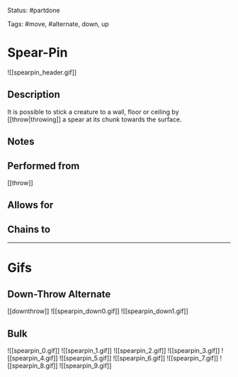 Status: #partdone 

Tags: #move, #alternate, down, up

# Spear-Pin
![[spearpin_header.gif]]
## Description
It is possible to stick a creature to a wall, floor or ceiling by [[throw|throwing]] a spear at its chunk towards the surface.

## Notes


## Performed from
[[throw]]

## Allows for


## Chains to


___
# Gifs
## Down-Throw Alternate
[[downthrow]]
![[spearpin_down0.gif]]
![[spearpin_down1.gif]]
## Bulk
![[spearpin_0.gif]]
![[spearpin_1.gif]]
![[spearpin_2.gif]]
![[spearpin_3.gif]]
![[spearpin_4.gif]]
![[spearpin_5.gif]]
![[spearpin_6.gif]]
![[spearpin_7.gif]]
![[spearpin_8.gif]]
![[spearpin_9.gif]]